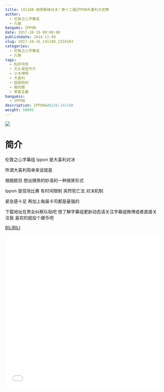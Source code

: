 ```yaml
---
title: 141108 搞笑巅峰对决！第十二届IPPON大喜利大奖赛
author: 
  - 伦敦之心字幕组
  - 九條
bangumi: IPPON
date: 2017-10-16 00:00:00
publishdate: 2014-11-08
slug: 2017-10-16_141108_2254183
categories: 
  - 伦敦之心字幕组
  - 九條
tags: 
  - 松井玲奈
  - 大久保佳代子
  - 小木博明
  - 大喜利
  - 饭尾和树
  - 堀內健
  - 笨蛋主義
bangumis: 
  - IPPON
description: IPPON&#8226;141108
weight: 58892
---
```


![](https://i.imgur.com/qnqZA89.jpg)

# 简介  
伦敦之心字幕组 Ippon 是大喜利对决 


所谓大喜利简单来说就是 


根据题目 想出搞笑的妙语的一种搞笑形式


Ippon 是现场比赛 有时间限制 突然死亡法 对决机制


紧张感十足 再加上每届卡司都是最强的


下载地址在男女纠察队贴吧 想了解字幕组更新动态请关注字幕组微博或者直接关注我 喜欢的就投个硬币吧

  [BILIBILI](https://www.bilibili.com/video/av2254183/)


<div class="vcontainer">  <iframe class='video' src="//www.bilibili.com/blackboard/player.html?cid=3511540&aid=2254183" width="100%" height="500" frameborder="0" allowfullscreen="allowfullscreen"></iframe></div>
